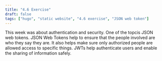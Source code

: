 ```yaml
---
title: "4.6 Exercise"
draft: false
tags: ["hugo", "static website", "4.6 exercise", "JSON web token"]
---
```


This week was about authentication and security. One of the topcis JSON web tokens. JSON Web Tokens help to ensure that the people involved are who they say they are. It also helps make sure only authorized people are allowed access to specific things. JWTs help authenticate users and enable the sharing of information safely.